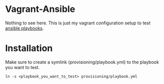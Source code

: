 Vagrant-Ansible
===============

Nothing to see here.  This is just my vagrant configuration setup to test
[ansible playbooks](https://github.com/ryankanno/playbooks/).

Installation
============

Make sure to create a symlink (provisioning/playbook.yml) to the playbook 
you want to test.

`ln -s <playbook_you_want_to_test> provisioning/playbook.yml`
